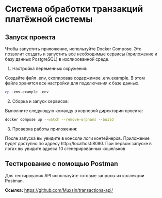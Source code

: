 # Система обработки транзакций платёжной системы

## Запуск проекта
Чтобы запустить приложение, используйте Docker Compose. Это позволит создать и запустить все необходимые сервисы (приложение и базу данных PostgreSQL) в изолированной среде.

1. Настройка переменных окружения:

Создайте файл .env, скопировав содержимое .env.example. В этом файле хранятся все настройки для подключения к базе данных.
```bash
cp .env.example .env
```

2. Сборка и запуск сервисов:

Выполните следующую команду в корневой директории проекта:
```bash
docker compose up --watch --remove-orphans --build
```

3. Проверка работы приложения:

После запуска вы увидите в консоли логи контейнеров. Приложение будет доступно по адресу http://localhost:8080. При первом запуске в логах вы увидите адреса 10 сгенерированных кошельков.

## Тестирование с помощью Postman
Для тестирования API используйте готовые запросы из коллекции Postman.


**Ссылка:** https://github.com/Muxsin/transactions-api/